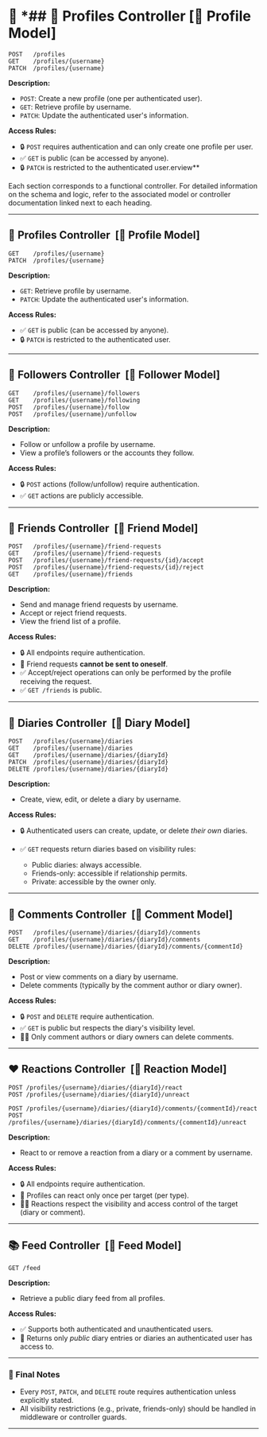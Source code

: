 # 📘 *## 👤 **Profiles Controller**  [🔗 Profile Model]

```http
POST   /profiles
GET    /profiles/{username}
PATCH  /profiles/{username}
```

**Description:**

* `POST`: Create a new profile (one per authenticated user).
* `GET`: Retrieve profile by username.
* `PATCH`: Update the authenticated user's information.

**Access Rules:**

* 🔒 `POST` requires authentication and can only create one profile per user.
* ✅ `GET` is public (can be accessed by anyone).
* 🔒 `PATCH` is restricted to the authenticated user.erview**

Each section corresponds to a functional controller. For detailed information on the schema and logic, refer to the associated model or controller documentation linked next to each heading.

---

## 👤 **Profiles Controller**  [🔗 Profile Model]

```http
GET    /profiles/{username}
PATCH  /profiles/{username}
```

**Description:**

* `GET`: Retrieve profile by username.
* `PATCH`: Update the authenticated user's information.

**Access Rules:**

* ✅ `GET` is public (can be accessed by anyone).
* 🔒 `PATCH` is restricted to the authenticated user.

---

## 🤝 **Followers Controller**  [🔗 Follower Model]

```http
GET    /profiles/{username}/followers
GET    /profiles/{username}/following
POST   /profiles/{username}/follow
POST   /profiles/{username}/unfollow
```

**Description:**

* Follow or unfollow a profile by username.
* View a profile’s followers or the accounts they follow.

**Access Rules:**

* 🔒 `POST` actions (follow/unfollow) require authentication.
* ✅ `GET` actions are publicly accessible.

---

## 👥 **Friends Controller**  [🔗 Friend Model]

```http
POST   /profiles/{username}/friend-requests
GET    /profiles/{username}/friend-requests
POST   /profiles/{username}/friend-requests/{id}/accept
POST   /profiles/{username}/friend-requests/{id}/reject
GET    /profiles/{username}/friends
```

**Description:**

* Send and manage friend requests by username.
* Accept or reject friend requests.
* View the friend list of a profile.

**Access Rules:**

* 🔒 All endpoints require authentication.
* 🚫 Friend requests **cannot be sent to oneself**.
* ✅ Accept/reject operations can only be performed by the profile receiving the request.
* ✅ `GET /friends` is public.

---

## 📔 **Diaries Controller**  [🔗 Diary Model]

```http
POST   /profiles/{username}/diaries
GET    /profiles/{username}/diaries
GET    /profiles/{username}/diaries/{diaryId}
PATCH  /profiles/{username}/diaries/{diaryId}
DELETE /profiles/{username}/diaries/{diaryId}
```

**Description:**

* Create, view, edit, or delete a diary by username.

**Access Rules:**

* 🔒 Authenticated users can create, update, or delete *their own* diaries.
* ✅ `GET` requests return diaries based on visibility rules:

  * Public diaries: always accessible.
  * Friends-only: accessible if relationship permits.
  * Private: accessible by the owner only.

---

## 💬 **Comments Controller**  [🔗 Comment Model]

```http
POST   /profiles/{username}/diaries/{diaryId}/comments
GET    /profiles/{username}/diaries/{diaryId}/comments
DELETE /profiles/{username}/diaries/{diaryId}/comments/{commentId}
```

**Description:**

* Post or view comments on a diary by username.
* Delete comments (typically by the comment author or diary owner).

**Access Rules:**

* 🔒 `POST` and `DELETE` require authentication.
* ✅ `GET` is public but respects the diary's visibility level.
* 🧑‍⚖️ Only comment authors or diary owners can delete comments.

---

## ❤️ **Reactions Controller**  [🔗 Reaction Model]

```http
POST /profiles/{username}/diaries/{diaryId}/react
POST /profiles/{username}/diaries/{diaryId}/unreact

POST /profiles/{username}/diaries/{diaryId}/comments/{commentId}/react
POST /profiles/{username}/diaries/{diaryId}/comments/{commentId}/unreact
```

**Description:**

* React to or remove a reaction from a diary or a comment by username.

**Access Rules:**

* 🔒 All endpoints require authentication.
* 🚫 Profiles can react only once per target (per type).
* 🧑‍⚖️ Reactions respect the visibility and access control of the target (diary or comment).

---

## 📚 **Feed Controller**  [🔗 Feed Model]

```http
GET /feed
```

**Description:**

* Retrieve a public diary feed from all profiles.

**Access Rules:**

* ✅ Supports both authenticated and unauthenticated users.
* 📖 Returns only *public* diary entries or diaries an authenticated user has access to.

---

### 📌 Final Notes

* Every `POST`, `PATCH`, and `DELETE` route requires authentication unless explicitly stated.
* All visibility restrictions (e.g., private, friends-only) should be handled in middleware or controller guards.

---
